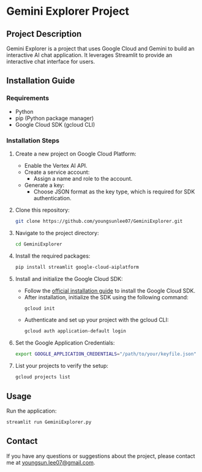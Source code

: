 # Gemini Explorer Project

## Project Description
Gemini Explorer is a project that uses Google Cloud and Gemini to build an interactive AI chat application. It leverages Streamlit to provide an interactive chat interface for users.

## Installation Guide

### Requirements
- Python 
- pip (Python package manager)
- Google Cloud SDK (gcloud CLI) 

### Installation Steps

1. Create a new project on Google Cloud Platform:
    - Enable the Vertex AI API.
    - Create a service account:
        - Assign a name and role to the account.
    - Generate a key:
        - Choose JSON format as the key type, which is required for SDK authentication.

2. Clone this repository:
    ```bash
    git clone https://github.com/youngsunlee07/GeminiExplorer.git
    ```

3. Navigate to the project directory:
    ```bash
    cd GeminiExplorer
    ```

4. Install the required packages:
    ```bash
    pip install streamlit google-cloud-aiplatform
    ```

5. Install and initialize the Google Cloud SDK:
    - Follow the [official installation guide](https://cloud.google.com/sdk/docs/install) to install the Google Cloud SDK.
    - After installation, initialize the SDK using the following command:
      ```bash
      gcloud init
      ```
    - Authenticate and set up your project with the gcloud CLI:
      ```bash
      gcloud auth application-default login
      ```

6. Set the Google Application Credentials:
    ```bash
    export GOOGLE_APPLICATION_CREDENTIALS="/path/to/your/keyfile.json"
    ```

7. List your projects to verify the setup:
    ```bash
    gcloud projects list
    ```

## Usage

Run the application:
```bash
streamlit run GeminiExplorer.py
```

## Contact 

If you have any questions or suggestions about the project, please contact me at youngsun.lee07@gmail.com.
